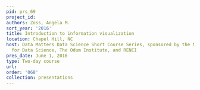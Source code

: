 ```yaml
---
pid: prs_69
project_id: 
authors: Zoss, Angela M.
sort_year: '2016'
title: Introduction to information visualization
location: Chapel Hill, NC
host: Data Matters Data Science Short Course Series, sponsored by the National Consortium
  for Data Science, The Odum Institute, and RENCI
pres_date: June 1, 2016
type: Two-day course
url: 
order: '068'
collection: presentations
---
```


